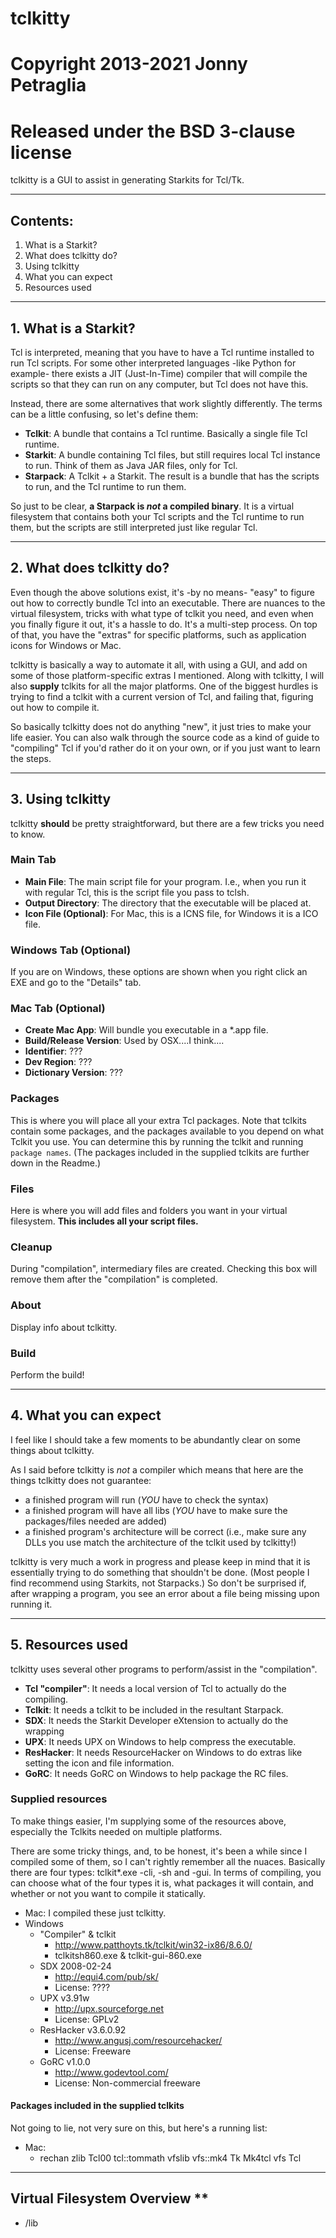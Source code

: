 # tclkitty #
# Copyright 2013-2021 Jonny Petraglia #
# Released under the BSD 3-clause license #
 
tclkitty is a GUI to assist in generating Starkits for Tcl/Tk.

-----------

## Contents: ##
  1. What is a Starkit?
  2. What does tclkitty do?
  3. Using tclkitty
  4. What you can expect
  5. Resources used
 
-----------
 
## 1. What is a Starkit? ##
 
Tcl is interpreted, meaning that you have to have a Tcl runtime installed to run Tcl scripts. For some other interpreted languages -like Python for example- there exists a JIT (Just-In-Time) compiler that will compile the scripts so that they can run on any computer, but Tcl does not have this.

Instead, there are some alternatives that work slightly differently. The terms can be a little confusing, so let's define them:

  - **Tclkit**: A bundle that contains a Tcl runtime. Basically a single file Tcl runtime.
  - **Starkit**: A bundle containing Tcl files, but still requires local Tcl instance to run. Think of them as Java JAR files, only for Tcl.
  - **Starpack**: A Tclkit + a Starkit. The result is a bundle that has the scripts to run, and the Tcl runtime to run them.

So just to be clear, **a Starpack is _not_ a compiled binary**. It is a virtual filesystem that contains both your Tcl scripts and the Tcl runtime to run them, but the scripts are still interpreted just like regular Tcl.

-----------

## 2. What does tclkitty do? ##

Even though the above solutions exist, it's -by no means- "easy" to figure out how to correctly bundle Tcl into an executable. There are nuances to the virtual filesystem, tricks with what type of tclkit you need, and even when you finally figure it out, it's a hassle to do. It's a multi-step process. On top of that, you have the "extras" for specific platforms, such as application icons for Windows or Mac.

tclkitty is basically a way to automate it all, with using a GUI, and add on some of those platform-specific extras I mentioned.
Along with tclkitty, I will also **supply** tclkits for all the major platforms. One of the biggest hurdles is trying to find a tclkit with a current version of Tcl, and failing that, figuring out how to compile it.

So basically tclkitty does not do anything "new", it just tries to make your life easier. You can also walk through the source code as a kind of guide to "compiling" Tcl if you'd rather do it on your own, or if you just want to learn the steps.

-----------

## 3. Using tclkitty ##

tclkitty __should__ be pretty straightforward, but there are a few tricks you need to know.

### Main Tab ###
  - **Main File**: The main script file for your program. I.e., when you run it with regular Tcl, this is the script file you pass to tclsh.
  - **Output Directory**: The directory that the executable will be placed at.
  - **Icon File (Optional)**: For Mac, this is a ICNS file, for Windows it is a ICO file.
  
### Windows Tab (Optional) ###
If you are on Windows, these options are shown when you right click an EXE and go to the "Details" tab.

### Mac Tab (Optional) ###
  - **Create Mac App**: Will bundle you executable in a *.app file.
  - **Build/Release Version**: Used by OSX....I think....
  - **Identifier**: ???
  - **Dev Region**: ???
  - **Dictionary Version**: ???
  
  
### Packages ###
This is where you will place all your extra Tcl packages. Note that tclkits contain some packages, and the packages available to you depend on what Tclkit you use. You can determine this by running the tclkit and running `package names`. (The packages included in the supplied tclkits are further down in the Readme.)


### Files ###
Here is where you will add files and folders you want in your virtual filesystem.
**This includes all your script files.**

### Cleanup ###
During "compilation", intermediary files are created. Checking this box will remove them after the "compilation" is completed.

### About ###
Display info about tclkitty.

### Build ###
Perform the build!

-----------

## 4. What you can expect ##

I feel like I should take a few moments to be abundantly clear on some things about tclkitty.

As I said before tclkitty is _not_ a compiler which means that here are the things tclkitty does not guarantee:
  - a finished program will run (*YOU* have to check the syntax)
  - a finished program will have all libs (*YOU* have to make sure the packages/files needed are added)
  - a finished program's architecture will be correct (i.e., make sure any DLLs you use match the architecture of the tclkit used by tclkitty!)

tclkitty is very much a work in progress and please keep in mind that it is essentially trying to do something that shouldn't be done. (Most people I find recommend using Starkits, not Starpacks.) So don't be surprised if, after wrapping a program, you see an error about a file being missing upon running it.

-----------

## 5. Resources used ##

tclkitty uses several other programs to perform/assist in the "compilation".

  - **Tcl "compiler"**: It needs a local version of Tcl to actually do the compiling.
  - **Tclkit**: It needs a tclkit to be included in the resultant Starpack.
  - **SDX**: It needs the Starkit Developer eXtension to actually do the wrapping
  - **UPX**: It needs UPX on Windows to help compress the executable.
  - **ResHacker**: It needs ResourceHacker on Windows to do extras like setting the icon and file information.
  - **GoRC**: It needs GoRC on Windows to help package the RC files.

### Supplied resources ###
To make things easier, I'm supplying some of the resources above, especially the Tclkits needed on multiple platforms.

There are some tricky things, and, to be honest, it's been a while since I compiled some of them, so I can't rightly remember all the nuaces. Basically there are four types: tclkit*.exe -cli, -sh and -gui. In terms of compiling, you can choose what of the four types it is, what packages it will contain, and whether or not you want to compile it statically.

  - Mac: I compiled these just tclkitty.
  - Windows
    - "Compiler" & tclkit
	  - http://www.patthoyts.tk/tclkit/win32-ix86/8.6.0/
	  - tclkitsh860.exe & tclkit-gui-860.exe
	- SDX 2008-02-24
	  - http://equi4.com/pub/sk/
	  - License: ????
	- UPX v3.91w
	  - http://upx.sourceforge.net
	  - License: GPLv2
	- ResHacker v3.6.0.92
	  - http://www.angusj.com/resourcehacker/
	  - License: Freeware
	- GoRC v1.0.0
	  - http://www.godevtool.com/
	  - License: Non-commercial freeware

#### Packages included in the supplied tclkits ####
Not going to lie, not very sure on this, but here's a running list:

  - Mac:
    - rechan zlib Tcl00 tcl::tommath vfslib vfs::mk4 Tk Mk4tcl vfs Tcl
	

-----------

## Virtual Filesystem Overview **

  - /lib